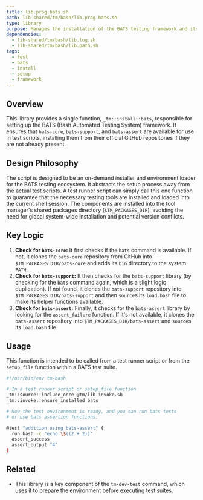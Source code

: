 ```yaml
---
title: lib.prog.bats.sh
path: lib-shared/tm/bash/lib.prog.bats.sh
type: library
purpose: Manages the installation of the BATS testing framework and its common extensions.
dependencies:
  - lib-shared/tm/bash/lib.log.sh
  - lib-shared/tm/bash/lib.path.sh
tags:
  - test
  - bats
  - install
  - setup
  - framework
---
```


## Overview
This library provides a single function, `_tm::install::bats`, responsible for setting up the BATS (Bash Automated Testing System) framework. It ensures that `bats-core`, `bats-support`, and `bats-assert` are available for use in test scripts, installing them from their official GitHub repositories if they are not already present.

## Design Philosophy
The script is designed to be an on-demand installer and environment loader for the BATS testing ecosystem. It abstracts the setup process away from the actual test scripts. A test runner script can simply call this one function to guarantee that the necessary testing tools are installed and loaded into the current shell session. The components are installed into the tool manager's shared packages directory (`$TM_PACKAGES_DIR`), avoiding the need for global system-wide installation and potential version conflicts.

## Key Logic
1.  **Check for `bats-core`:** It first checks if the `bats` command is available. If not, it clones the `bats-core` repository from GitHub into `$TM_PACKAGES_DIR/bats-core` and adds its `bin` directory to the system `PATH`.
2.  **Check for `bats-support`:** It then checks for the `bats-support` library (by checking for the `bats` command again, which is a slight logic duplication). If not found, it clones the `bats-support` repository into `$TM_PACKAGES_DIR/bats-support` and then `source`s its `load.bash` file to make its helper functions available.
3.  **Check for `bats-assert`:** Finally, it checks for the `bats-assert` library by looking for the `assert_failure` function. If it's not available, it clones the `bats-assert` repository into `$TM_PACKAGES_DIR/bats-assert` and `source`s its `load.bash` file.

## Usage
This function is intended to be called from a test runner script or from the `setup_file` function within a BATS test suite.

```bash
#!/usr/bin/env tm-bash

# In a test runner script or setup_file function
_tm::source::include_once @tm/lib.invoke.sh
_tm::invoke::ensure_installed bats

# Now the test environment is ready, and you can run bats tests
# or use bats assertion functions.

@test "addition using bats-assert" {
  run bash -c "echo \$((2 + 2))"
  assert_success
  assert_output "4"
}
```

## Related
- This library is a key component of the `tm-dev-test` command, which uses it to prepare the environment before executing test suites.
